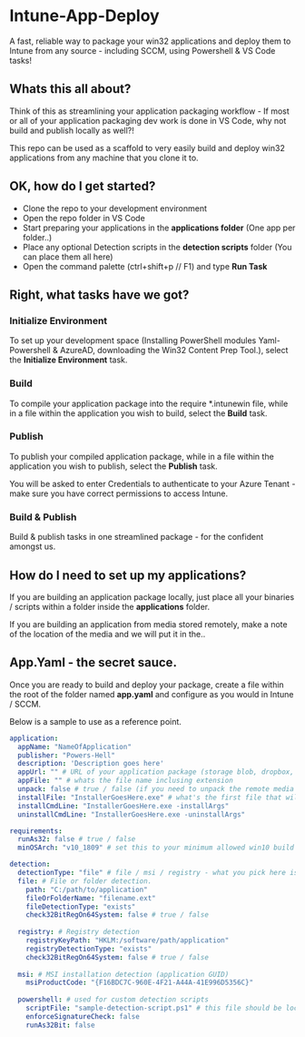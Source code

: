 # Intune-App-Deploy

A fast, reliable way to package your win32 applications and deploy them to Intune from any source - including SCCM, using Powershell & VS Code tasks!

## Whats this all about?

Think of this as streamlining your application packaging workflow - If most or all of your application packaging dev work is done in VS Code, why not build and publish locally as well?!

This repo can be used as a scaffold to very easily build and deploy win32 applications from any machine that you clone it to.

## OK, how do I get started?

- Clone the repo to your development environment
- Open the repo folder in VS Code
- Start preparing your applications in the **applications folder** (One app per folder..)
- Place any optional Detection scripts in the **detection scripts** folder (You can place them all here)
- Open the command palette (ctrl+shift+p // F1) and type **Run Task**

## Right, what tasks have we got?

### Initialize Environment

To set up your development space (Installing PowerShell modules Yaml-Powershell & AzureAD, downloading the Win32 Content Prep Tool.), select the **Initialize Environment** task.

### Build

To compile your application package into the require *.intunewin file, while in a file within the application you wish to build, select the **Build** task.

### Publish

To publish your compiled application package, while in a file within the application you wish to publish, select the **Publish** task.

You will be asked to enter Credentials to authenticate to your Azure Tenant - make sure you have correct permissions to access Intune.

### Build & Publish

Build & publish tasks in one streamlined package - for the confident amongst us.

## How do I need to set up my applications?

If you are building an application package locally, just place all your binaries / scripts within a folder inside the **applications** folder.

If you are building an application from media stored remotely, make a note of the location of the media and we will put it in the..


## App.Yaml - the secret sauce.

Once you are ready to build and deploy your package, create a file within the root of the folder named **app.yaml** and configure as you would in Intune / SCCM.

Below is a sample to use as a reference point.

``` yaml
application:
  appName: "NameOfApplication"
  publisher: "Powers-Hell"
  description: 'Description goes here'
  appUrl: "" # URL of your application package (storage blob, dropbox, whatever)
  appFile: "" # whats the file name inclusing extension
  unpack: false # true / false (if you need to unpack the remote media set to true, otherwise set to false)
  installFile: "InstallerGoesHere.exe" # what's the first file that will trigger the install (setup.exe, setup.msi, setup.ps1 etc)
  installCmdLine: "InstallerGoesHere.exe -installArgs"
  uninstallCmdLine: "InstallerGoesHere.exe -uninstallArgs"

requirements:
  runAs32: false # true / false
  minOSArch: "v10_1809" # set this to your minimum allowed win10 build

detection:
  detectionType: "file" # file / msi / registry - what you pick here is what detection method will be bundled into your application.
  file: # File or folder detection.
    path: "C:/path/to/application"
    fileOrFolderName: "filename.ext"
    fileDetectionType: "exists"
    check32BitRegOn64System: false # true / false
  
  registry: # Registry detection
    registryKeyPath: "HKLM:/software/path/application"
    registryDetectionType: "exists"
    check32BitRegOn64System: false # true / false
  
  msi: # MSI installation detection (application GUID)
    msiProductCode: "{F16BDC7C-960E-4F21-A44A-41E996D5356C}"
    
  powershell: # used for custom detection scripts
    scriptFile: "sample-detection-script.ps1" # this file should be located in the "detection scripts" folder
    enforceSignatureCheck: false
    runAs32Bit: false
```
